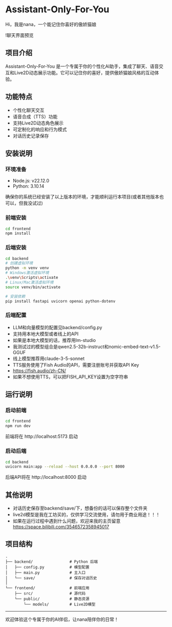 # Assistant-Only-For-You

Hi，我是nana，一个能记住你喜好的傲娇猫娘

!聊天界面预览

## 项目介绍

Assistant-Only-For-You 是一个专属于你的个性化AI助手，集成了聊天、语音交互和Live2D动态展示功能。它可以记住你的喜好，提供傲娇猫娘风格的互动体验。

## 功能特点

- 个性化聊天交互
- 语音合成（TTS）功能
- 支持Live2D动态角色展示
- 可定制化的响应和行为模式
- 对话历史记录保存

## 安装说明

### 环境准备

- Node.js: v22.12.0
- Python: 3.10.14

确保你的系统已经安装了以上版本的环境，才能顺利运行本项目(或者其他版本也可以，但我没试过)

### 前端安装
```bash
cd frontend
npm install
```

### 后端安装
```bash
cd backend
# 创建虚拟环境
python -m venv venv
# Windows激活虚拟环境
.\venv\Scripts\activate
# Linux/Mac激活虚拟环境
source venv/bin/activate

# 安装依赖
pip install fastapi uvicorn openai python-dotenv
```

### 后端配置
- LLM和向量模型的配置见backend/config.py
- 支持用本地大模型或者线上的API
- 如果是本地大模型的话，推荐用lm-studio
- 我测试过的模型组合是qwen2.5-32b-instruct和nomic-embed-text-v1.5-GGUF
- 线上模型推荐用claude-3-5-sonnet
- TTS服务使用了Fish Audio的API，需要注册账号并获取API Key
- https://fish.audio/zh-CN/
- 如果不想使用TTS，可以把FISH_API_KEY设置为空字符串

## 运行说明

### 启动前端
```bash
cd frontend
npm run dev
```
前端将在 http://localhost:5173 启动

### 启动后端
```bash
cd backend
uvicorn main:app --reload --host 0.0.0.0 --port 8000
```
后端API将在 http://localhost:8000 启动

## 其他说明

- 对话历史保存至backend/save/下，想备份的话可以保存整个文件夹
- live2d模型是我在工坊买的，仅供学习交流使用，请勿用于商业用途！！！
- 如果在运行过程中遇到什么问题，欢迎来我的主页留意 https://space.bilibili.com/3546572358945017

## 项目结构

```
.
├── backend/                # Python 后端
│   ├── config.py           # 模型配置
│   ├── main.py             # 主入口
│   └── save/               # 保存对话历史
│
└── frontend/               # 前端应用
    ├── src/                # 源代码
    └── public/             # 静态资源
        └── models/         # Live2D模型
```

---

欢迎体验这个专属于你的AI伴侣，让nana陪伴你的日常！